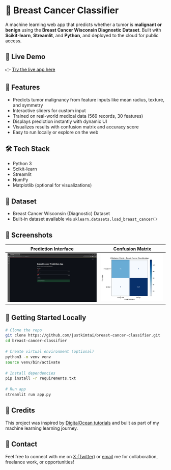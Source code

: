# 🧠 Breast Cancer Classifier

A machine learning web app that predicts whether a tumor is **malignant or benign** using the **Breast Cancer Wisconsin Diagnostic Dataset**. Built with **Scikit-learn**, **Streamlit**, and **Python**, and deployed to the cloud for public access.

## 🚀 Live Demo

👉 [Try the live app here](https://breastcancerclassifierdemo.streamlit.app/)

## 🎯 Features

- Predicts tumor malignancy from feature inputs like mean radius, texture, and symmetry
- Interactive sliders for custom input
- Trained on real-world medical data (569 records, 30 features)
- Displays prediction instantly with dynamic UI
- Visualizes results with confusion matrix and accuracy score
- Easy to run locally or explore on the web

## 🛠 Tech Stack

- Python 3
- Scikit-learn
- Streamlit
- NumPy
- Matplotlib (optional for visualizations)

## 📂 Dataset

- Breast Cancer Wisconsin (Diagnostic) Dataset  
- Built-in dataset available via `sklearn.datasets.load_breast_cancer()`

## 📸 Screenshots

| Prediction Interface | Confusion Matrix |
|----------------------|------------------|
| ![UI](images/ui.png) | ![CM](images/confusion_matrix.png) |

## 🧪 Getting Started Locally

```bash
# Clone the repo
git clone https://github.com/justkimtai/breast-cancer-classifier.git
cd breast-cancer-classifier

# Create virtual environment (optional)
python3 -m venv venv
source venv/bin/activate

# Install dependencies
pip install -r requirements.txt

# Run app
streamlit run app.py
```

## 🤝 Credits

This project was inspired by [DigitalOcean tutorials](https://www.digitalocean.com/community/tutorials) and built as part of my machine learning learning journey.

## 📩 Contact

Feel free to connect with me on [X (Twitter)](https://x.com/justkimtai) or [email](mailto:justkimtai@gmail.com) me for collaboration, freelance work, or opportunities!
